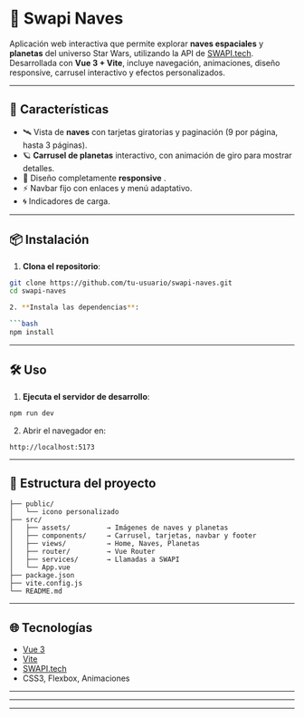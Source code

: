 # 🌌 Swapi Naves

Aplicación web interactiva que permite explorar **naves espaciales** y **planetas** del universo Star Wars, utilizando la API de [SWAPI.tech](https://www.swapi.tech/). Desarrollada con **Vue 3 + Vite**, incluye navegación, animaciones, diseño responsive, carrusel interactivo y efectos personalizados.

---

## 🚀 Características

- 🛰️ Vista de **naves** con tarjetas giratorias y paginación (9 por página, hasta 3 páginas).
- 🪐 **Carrusel de planetas** interactivo, con animación de giro para mostrar detalles.
- 📱 Diseño completamente **responsive** .
- ⚡ Navbar fijo con enlaces y menú adaptativo.
- 🌀 Indicadores de carga.

---

## 📦 Instalación

1. **Clona el repositorio**:

```bash
git clone https://github.com/tu-usuario/swapi-naves.git
cd swapi-naves

2. **Instala las dependencias**:

```bash
npm install
```

---

## 🛠️ Uso

1. **Ejecuta el servidor de desarrollo**:

```bash
npm run dev
```

2. Abrir el navegador en:

```
http://localhost:5173
```

---

## 📁 Estructura del proyecto

```
├── public/
│   └── icono personalizado
├── src/
│   ├── assets/         → Imágenes de naves y planetas
│   ├── components/     → Carrusel, tarjetas, navbar y footer
│   ├── views/          → Home, Naves, Planetas
│   ├── router/         → Vue Router
│   ├── services/       → Llamadas a SWAPI
│   └── App.vue
├── package.json
├── vite.config.js
└── README.md
```

---

## 🌐 Tecnologías

- [Vue 3](https://vuejs.org/)
- [Vite](https://vitejs.dev/)
- [SWAPI.tech](https://www.swapi.tech/)
- CSS3, Flexbox, Animaciones

---

---


---
